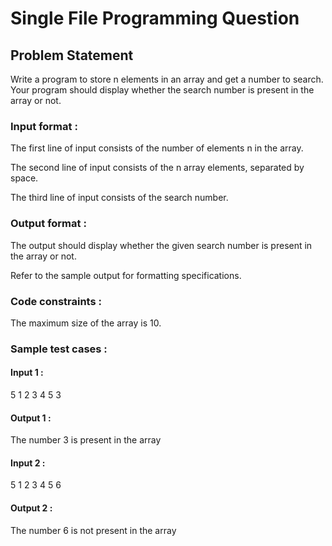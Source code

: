 # Single File Programming Question
## Problem Statement



Write a program to store n elements in an array and get a number to search. Your program should display whether the search number is present in the array or not.

### Input format :
The first line of input consists of the number of elements n in the array.

The second line of input consists of the n array elements, separated by space.

The third line of input consists of the search number.

### Output format :
The output should display whether the given search number is present in the array or not.



Refer to the sample output for formatting specifications.

### Code constraints :
The maximum size of the array is 10.

### Sample test cases :
#### Input 1 :
5
1 2 3 4 5
3
#### Output 1 :
The number 3 is present in the array
#### Input 2 :
5
1 2 3 4 5
6
#### Output 2 :
The number 6 is not present in the array